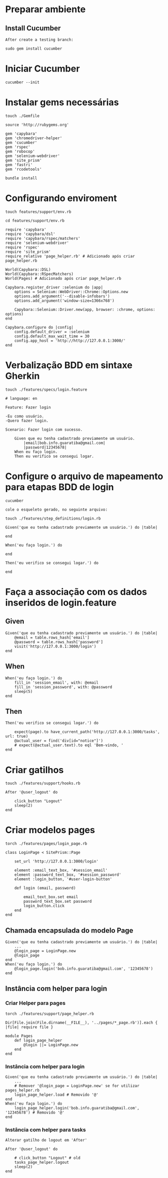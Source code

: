 # Preparar ambiente
## Install Cucumber

`After create a testing branch:`
```
sudo gem install cucumber
```

# Iniciar Cucumber

```
cucumber --init
```

# Instalar gems necessárias

```
touch ./Gemfile
```
```
source 'http://rubygems.org'

gem 'capybara'
gem 'chromedriver-helper'
gem 'cucumber'
gem 'rspec'
gem 'robocop'
gem 'selenium-webdriver'
gem 'site_prism'
gem 'fastri'
gem 'rcodetools' 
```
```
bundle install
```

# Configurando enviroment

```
touch features/support/env.rb
```
```
cd features/support/env.rb
```
```
require 'capybara'
require 'capybara/dsl'
require 'capybara/rspec/matchers'
require 'selenium-webdriver'
require 'rspec'
require 'site_prism'
require_relative 'page_helper.rb' # Adicionado após criar page_helper.rb

World(Capybara::DSL)
World(Capybara::RSpecMatchers)
World(Pages) # Adicionado após criar page_helper.rb

Capybara.register_driver :selenium do |app|
    options = Selenium::WebDriver::Chrome::Options.new
    options.add_argument('--disable-infobars')
    options.add_argument('window-size=1366x768')

    Capybara::Selenium::Driver.new(app, browser: :chrome, options: options)
end

Capybara.configure do |config|
    config.default_driver = :selenium
    config.default_max_wait_time = 30
    config.app_host = 'http://http://127.0.0.1:3000/'
end
```

# Verbalização BDD em sintaxe Gherkin

```
touch ./features/specs/login.feature
```
```
# language: en

Feature: Fazer login

-Eu como usuário.
-Quero fazer login.

Scenario: Fazer login com sucesso.

    Given que eu tenha cadastrado previamente um usuário.
        |email|bob.info.guaratiba@gmail.com|
        |password|12345678|
    When eu faço login.
    Then eu verifico se consegui logar.
```

# Configure o arquivo de mapeamento para etapas BDD de login

```
cucumber
```
`cole o esqueleto gerado, no seguinte arquivo:`
```
touch ./features/step_definitions/login.rb
```
```
Given('que eu tenha cadastrado previamente um usuário.') do |table|
  
end

When('eu faço login.') do

end

Then('eu verifico se consegui logar.') do

end
```

# Faça a associação com os dados inseridos de login.feature
## Given

```
Given('que eu tenha cadastrado previamente um usuário.') do |table|
    @email = table.rows_hash['email']
    @password = table.rows_hash['password']
    visit('http://127.0.0.1:3000/login')
end
```

## When

```
When('eu faço login.') do
    fill_in 'session_email', with: @email
    fill_in 'session_password', with: @password
    sleep(5)
end
```

## Then

```
Then('eu verifico se consegui logar.') do

    expect(page).to have_current_path('http://127.0.0.1:3000/tasks', url: true)
    @actual_user = find('div[id="notice"]')
    # expect(@actual_user.text).to eql 'Bem-vindo, '
end
```

# Criar gatilhos

```
touch ./features/support/hooks.rb
```
```
After '@user_logout' do

    click_button "Logout"
    sleep(2)
end
```

# Criar modelos pages

```
torch ./features/pages/login_page.rb
```
```
class LoginPage < SitePrism::Page

    set_url 'http://127.0.0.1:3000/login'

    element :email_text_box, '#session_email'
    element :password_text_box, '#session_password'
    element :login_button, '#user-login-button'

    def login (email, password)

        email_text_box.set email
        password_text_box.set password
        login_button.click
    end
end
```

## Chamada encapsulada do modelo Page

```
Given('que eu tenha cadastrado previamente um usuário.') do |table|
    ...
    @login_page = LoginPage.new
    @login_page
end
When('eu faço login.') do
    @login_page.login('bob.info.guaratiba@gmail.com', '12345678')
end
```

## Instância com helper para login
### Criar Helper para pages

```
torch ./features/support/page_helper.rb
```
```
Dir[File.join(File.dirname(__FILE__), '../pages/*_page.rb')].each { |file| require file }
                    
module Pages
    def login_page_helper
        @login ||= LoginPage.new
    end
end
```

### Instância com helper para login

```
Given('que eu tenha cadastrado previamente um usuário.') do |table|
    ...
    # Remover '@login_page = LoginPage.new' se for utilizar pages_helper.rb
    login_page_helper.load # Removido '@'
end
When('eu faço login.') do
    login_page_helper.login('bob.info.guaratiba@gmail.com', '12345678') # Removido '@'
end
```

### Instância com helper para tasks

`Alterar gatilho de logout em 'After'`
```
After '@user_logout' do

    # click_button "Logout" # old
    tasks_page_helper.logout
    sleep(2)
end
```
